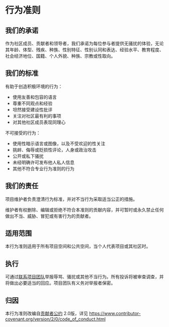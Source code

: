 # 行为准则

## 我们的承诺

作为社区成员、贡献者和领导者，我们承诺为每位参与者提供无骚扰的体验，无论其年龄、体型、残疾、种族、性别特征、性别认同和表达、经验水平、教育程度、社会经济地位、国籍、个人外貌、种族、宗教或性取向。

## 我们的标准

有助于创造积极环境的行为：

- 使用友善和包容的语言
- 尊重不同观点和经验
- 坦然接受建设性批评
- 关注对社区最有利的事项
- 对其他社区成员表现同理心

不可接受的行为：

- 使用性暗示语言或图像，以及不受欢迎的性关注
- 挑衅、侮辱或贬损性评论，人身或政治攻击
- 公开或私下骚扰
- 未经明确许可发布他人私人信息
- 其他不符合专业行为准则的行为

## 我们的责任

项目维护者负责澄清行为标准，并对不当行为采取适当公正的措施。

维护者有权删除、编辑或拒绝不符合本准则的贡献内容，并可暂时或永久禁止任何做出不当、威胁、冒犯或有害行为的贡献者。

## 适用范围

本行为准则适用于所有项目空间和公共空间，当个人代表项目或其社区时。

## 执行

可通过[联系项目团队](mailto:larryqi.sh@gmail.com)举报辱骂、骚扰或其他不当行为。所有投诉将被审查调查，并将做出必要适当的回应。项目团队有义务对举报者保密。

## 归因

本行为准则改编自[贡献者公约](https://www.contributor-covenant.org) 2.0版，详见 <https://www.contributor-covenant.org/version/2/0/code_of_conduct.html>